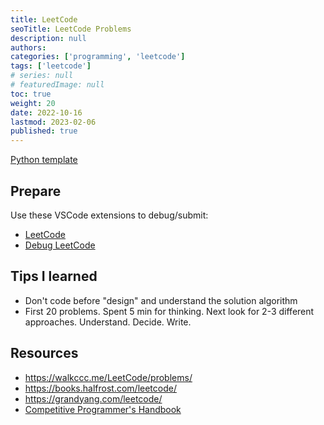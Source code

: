 ```yaml
---
title: LeetCode
seoTitle: LeetCode Problems
description: null
authors:
categories: ['programming', 'leetcode']
tags: ['leetcode']
# series: null
# featuredImage: null
toc: true
weight: 20
date: 2022-10-16
lastmod: 2023-02-06
published: true
---
```


[Python template](../#template)

## Prepare

Use these VSCode extensions to debug/submit:

- [LeetCode](https://marketplace.visualstudio.com/items?itemName=LeetCode.vscode-leetcode)
- [Debug LeetCode](https://marketplace.visualstudio.com/items?itemName=wangtao0101.debug-leetcode)

## Tips I learned

- Don't code before "design" and understand the solution algorithm
- First 20 problems. Spent 5 min for thinking. Next look for 2-3 different approaches. Understand. Decide. Write.

## Resources

- <https://walkccc.me/LeetCode/problems/>
- <https://books.halfrost.com/leetcode/>
- <https://grandyang.com/leetcode/>
- [Competitive Programmer's Handbook](https://github.com/pllk/cphb/)

